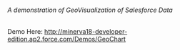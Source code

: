 ###### A demonstration of GeoVisualization of Salesforce Data

Demo Here: <http://minerva18-developer-edition.ap2.force.com/Demos/GeoChart>
